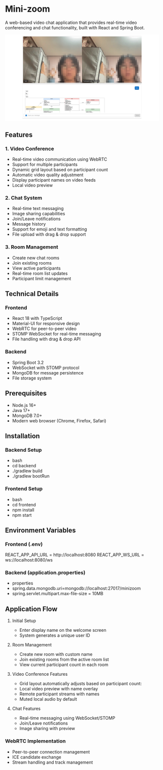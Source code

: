 # Mini-zoom

A web-based video chat application that provides real-time video conferencing and chat functionality, built with React and Spring Boot.

![Mini-zoom Preview](doc/sample.png)

## Features

### 1. Video Conference

- Real-time video communication using WebRTC
- Support for multiple participants
- Dynamic grid layout based on participant count
- Automatic video quality adjustment
- Display participant names on video feeds
- Local video preview

### 2. Chat System

- Real-time text messaging
- Image sharing capabilities
- Join/Leave notifications
- Message history
- Support for emoji and text formatting
- File upload with drag & drop support

### 3. Room Management

- Create new chat rooms
- Join existing rooms
- View active participants
- Real-time room list updates
- Participant limit management

## Technical Details

### Frontend

- React 18 with TypeScript
- Material-UI for responsive design
- WebRTC for peer-to-peer video
- STOMP WebSocket for real-time messaging
- File handling with drag & drop API

### Backend

- Spring Boot 3.2
- WebSocket with STOMP protocol
- MongoDB for message persistence
- File storage system

## Prerequisites

- Node.js 16+
- Java 17+
- MongoDB 7.0+
- Modern web browser (Chrome, Firefox, Safari)

## Installation

### Backend Setup

- bash
- cd backend
- ./gradlew build
- ./gradlew bootRun

### Frontend Setup

- bash
- cd frontend
- npm install
- npm start

## Environment Variables

### Frontend (.env)

REACT_APP_API_URL = http://localhost:8080
REACT_APP_WS_URL = ws://localhost:8080/ws

### Backend (application.properties)

- properties
- spring.data.mongodb.uri=mongodb://localhost:27017/minizoom
- spring.servlet.multipart.max-file-size = 10MB

## Application Flow

1. Initial Setup

   - Enter display name on the welcome screen
   - System generates a unique user ID

2. Room Management

   - Create new room with custom name
   - Join existing rooms from the active room list
   - View current participant count in each room

3. Video Conference Features

   - Grid layout automatically adjusts based on participant count:
   - Local video preview with name overlay
   - Remote participant streams with names
   - Muted local audio by default

4. Chat Features
   - Real-time messaging using WebSocket/STOMP
   - Join/Leave notifications
   - Image sharing with preview

### WebRTC Implementation

- Peer-to-peer connection management
- ICE candidate exchange
- Stream handling and track management
